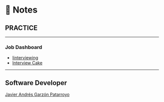 # :memo: Notes
## PRACTICE
- - -
### Job Dashboard
* [Iinterviewing](https://interviewing.io/practice/)
* [Interview Cake](https://www.interviewcake.com/)
- - -
## Software Developer
[Javier Andrés Garzón Patarroyo](https://www.javierandresgp.com)
